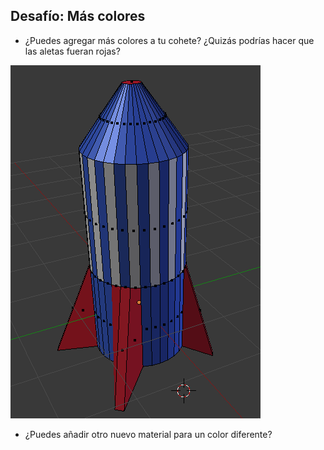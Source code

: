 ## Desafío: Más colores

+ ¿Puedes agregar más colores a tu cohete? ¿Quizás podrías hacer que las aletas fueran rojas?

![Aletas rojas](images/more-colour.png)

+ ¿Puedes añadir otro nuevo material para un color diferente?